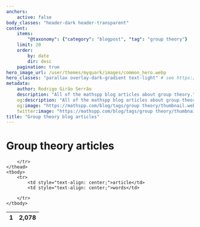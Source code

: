 ```yaml
---
anchors:
    active: false
body_classes: "header-dark header-transparent"
content:
    items:
        "@taxonomy": {"category": "blogpost", "tag": "group theory"}
    limit: 20
    order:
        by: date
        dir: desc
    pagination: true
hero_image_url: /user/themes/myquark/images/common_hero.webp
hero_classes: "parallax overlay-dark-gradient text-light" # see https://demo.getgrav.org/blog-skeleton/blog/hero-classes
metadata:
    author: Rodrigo Girão Serrão
    description: "All of the mathspp blog articles about group theory."
    og:description: "All of the mathspp blog articles about group theory."
    og:image: "https://mathspp.com/blog/tags/group theory/thumbnail.webp"
    twitter:image: "https://mathspp.com/blog/tags/group theory/thumbnail.webp"
title: "Group theory blog articles"
---
```


# Group theory articles


<table class="stats-table">
    <thead>
        <tr>
            <th style="text-align: center;">1</th>
            <th style="text-align: center;">2,078</th>
            
        </tr>
    </thead>
    <tbody>
        <tr>
            <td style="text-align: center;">article</td>
            <td style="text-align: center;">words</td>
            
        </tr>
    </tbody>
</table>